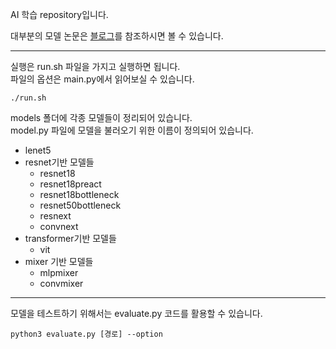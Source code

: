 AI 학습 repository입니다.

대부분의 모델 논문은 [블로그](https://velog.io/@jojo0217/posts)를 참조하시면 볼 수 있습니다.

---
실행은 run.sh 파일을 가지고 실행하면 됩니다.   
파일의 옵션은 main.py에서 읽어보실 수 있습니다.
```shell
./run.sh
```

models 폴더에 각종 모델들이 정리되어 있습니다.   
model.py 파일에 모델을 불러오기 위한 이름이 정의되어 있습니다.
- lenet5
- resnet기반 모델들 
  - resnet18
  - resnet18preact
  - resnet18bottleneck
  - resnet50bottleneck
  - resnext
  - convnext
- transformer기반 모델들
  - vit
- mixer 기반 모델들
  - mlpmixer
  - convmixer

---
모델을 테스트하기 위해서는 evaluate.py 코드를 활용할 수 있습니다.
```shell
python3 evaluate.py [경로] --option
```